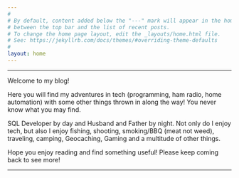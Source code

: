 ```yaml
---
#
# By default, content added below the "---" mark will appear in the home page
# between the top bar and the list of recent posts.
# To change the home page layout, edit the _layouts/home.html file.
# See: https://jekyllrb.com/docs/themes/#overriding-theme-defaults
#
layout: home
---
```

---

Welcome to my blog!

Here you will find my adventures in tech (programming, ham radio, home automation) with some other things thrown in along the way! You never know what you may find.

SQL Developer by day and Husband and Father by night. Not only do I enjoy tech, but also I enjoy fishing, shooting, smoking/BBQ (meat not weed), traveling, camping, Geocaching, Gaming and a multitude of other things. 

Hope you enjoy reading and find something useful! Please keep coming back to see more!

---